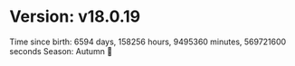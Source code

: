 # Version: v18.0.19
Time since birth: 6594 days, 158256 hours, 9495360 minutes, 569721600 seconds
Season: Autumn 🍁

